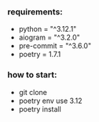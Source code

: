 ### requirements:
- python = "^3.12.1"
- aiogram = "^3.2.0"
- pre-commit = "^3.6.0"
- poetry = 1.7.1

### how to start:
- git clone
- poetry env use 3.12
- poetry install